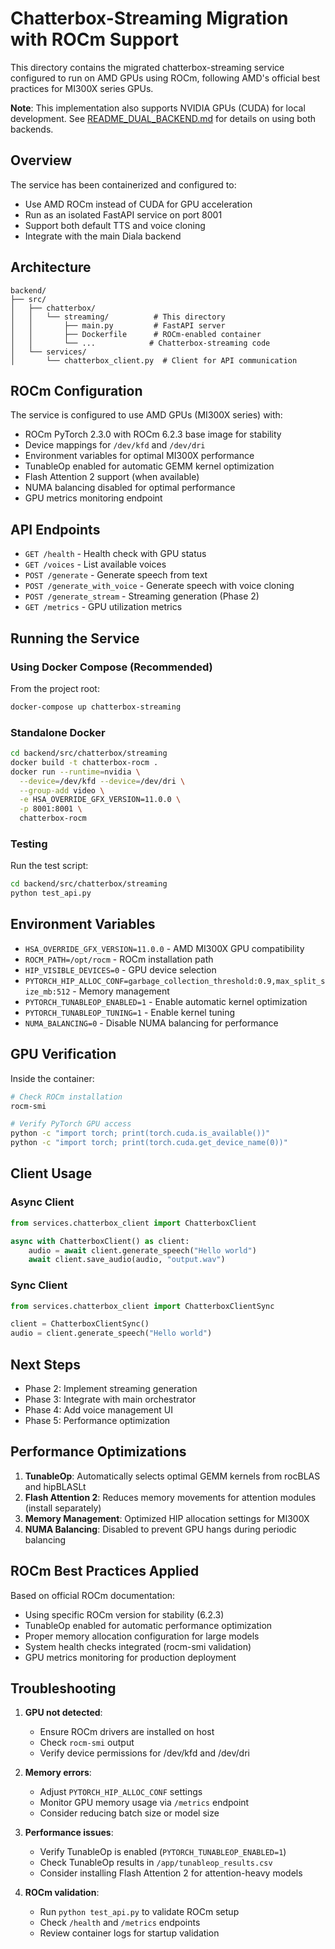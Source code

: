 # Chatterbox-Streaming Migration with ROCm Support

This directory contains the migrated chatterbox-streaming service configured to run on AMD GPUs using ROCm, following AMD's official best practices for MI300X series GPUs.

**Note**: This implementation also supports NVIDIA GPUs (CUDA) for local development. See [README_DUAL_BACKEND.md](README_DUAL_BACKEND.md) for details on using both backends.

## Overview

The service has been containerized and configured to:
- Use AMD ROCm instead of CUDA for GPU acceleration
- Run as an isolated FastAPI service on port 8001
- Support both default TTS and voice cloning
- Integrate with the main Diala backend

## Architecture

```
backend/
├── src/
│   ├── chatterbox/
│   │   └── streaming/          # This directory
│   │       ├── main.py         # FastAPI server
│   │       ├── Dockerfile      # ROCm-enabled container
│   │       └── ...            # Chatterbox-streaming code
│   └── services/
│       └── chatterbox_client.py  # Client for API communication
```

## ROCm Configuration

The service is configured to use AMD GPUs (MI300X series) with:
- ROCm PyTorch 2.3.0 with ROCm 6.2.3 base image for stability
- Device mappings for `/dev/kfd` and `/dev/dri`
- Environment variables for optimal MI300X performance
- TunableOp enabled for automatic GEMM kernel optimization
- Flash Attention 2 support (when available)
- NUMA balancing disabled for optimal performance
- GPU metrics monitoring endpoint

## API Endpoints

- `GET /health` - Health check with GPU status
- `GET /voices` - List available voices
- `POST /generate` - Generate speech from text
- `POST /generate_with_voice` - Generate speech with voice cloning
- `POST /generate_stream` - Streaming generation (Phase 2)
- `GET /metrics` - GPU utilization metrics

## Running the Service

### Using Docker Compose (Recommended)

From the project root:
```bash
docker-compose up chatterbox-streaming
```

### Standalone Docker

```bash
cd backend/src/chatterbox/streaming
docker build -t chatterbox-rocm .
docker run --runtime=nvidia \
  --device=/dev/kfd --device=/dev/dri \
  --group-add video \
  -e HSA_OVERRIDE_GFX_VERSION=11.0.0 \
  -p 8001:8001 \
  chatterbox-rocm
```

### Testing

Run the test script:
```bash
cd backend/src/chatterbox/streaming
python test_api.py
```

## Environment Variables

- `HSA_OVERRIDE_GFX_VERSION=11.0.0` - AMD MI300X GPU compatibility
- `ROCM_PATH=/opt/rocm` - ROCm installation path
- `HIP_VISIBLE_DEVICES=0` - GPU device selection
- `PYTORCH_HIP_ALLOC_CONF=garbage_collection_threshold:0.9,max_split_size_mb:512` - Memory management
- `PYTORCH_TUNABLEOP_ENABLED=1` - Enable automatic kernel optimization
- `PYTORCH_TUNABLEOP_TUNING=1` - Enable kernel tuning
- `NUMA_BALANCING=0` - Disable NUMA balancing for performance

## GPU Verification

Inside the container:
```bash
# Check ROCm installation
rocm-smi

# Verify PyTorch GPU access
python -c "import torch; print(torch.cuda.is_available())"
python -c "import torch; print(torch.cuda.get_device_name(0))"
```

## Client Usage

### Async Client
```python
from services.chatterbox_client import ChatterboxClient

async with ChatterboxClient() as client:
    audio = await client.generate_speech("Hello world")
    await client.save_audio(audio, "output.wav")
```

### Sync Client
```python
from services.chatterbox_client import ChatterboxClientSync

client = ChatterboxClientSync()
audio = client.generate_speech("Hello world")
```

## Next Steps

- Phase 2: Implement streaming generation
- Phase 3: Integrate with main orchestrator
- Phase 4: Add voice management UI
- Phase 5: Performance optimization

## Performance Optimizations

1. **TunableOp**: Automatically selects optimal GEMM kernels from rocBLAS and hipBLASLt
2. **Flash Attention 2**: Reduces memory movements for attention modules (install separately)
3. **Memory Management**: Optimized HIP allocation settings for MI300X
4. **NUMA Balancing**: Disabled to prevent GPU hangs during periodic balancing

## ROCm Best Practices Applied

Based on official ROCm documentation:
- Using specific ROCm version for stability (6.2.3)
- TunableOp enabled for automatic performance optimization
- Proper memory allocation configuration for large models
- System health checks integrated (rocm-smi validation)
- GPU metrics monitoring for production deployment

## Troubleshooting

1. **GPU not detected**: 
   - Ensure ROCm drivers are installed on host
   - Check `rocm-smi` output
   - Verify device permissions for /dev/kfd and /dev/dri

2. **Memory errors**: 
   - Adjust `PYTORCH_HIP_ALLOC_CONF` settings
   - Monitor GPU memory usage via `/metrics` endpoint
   - Consider reducing batch size or model size

3. **Performance issues**: 
   - Verify TunableOp is enabled (`PYTORCH_TUNABLEOP_ENABLED=1`)
   - Check TunableOp results in `/app/tunableop_results.csv`
   - Consider installing Flash Attention 2 for attention-heavy models

4. **ROCm validation**:
   - Run `python test_api.py` to validate ROCm setup
   - Check `/health` and `/metrics` endpoints
   - Review container logs for startup validation